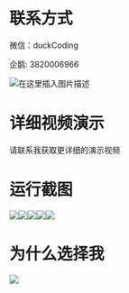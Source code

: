 # 联系方式

微信：duckCoding

企鹅: 3820006966

![在这里插入图片描述](http://upload.cxycsx.vip/91ab4bcb4f2c4c6db86365bb6d6e9c62.jpeg)

# 详细视频演示

请联系我获取更详细的演示视频

# 运行截图

![](http://www.bysj52.com/uploadfile/ueditor/image/202306/%E6%AF%95%E8%AE%BEssm782%E5%9F%BA%E4%BA%8Ebootstrap%E7%9A%84%E8%AF%BE%E7%A8%8B%E8%BE%85%E5%8A%A9%E6%95%99%E5%AD%A6%E7%BD%91%E7%AB%99%E7%9A%84+vue%E6%AF%95%E4%B8%9A%E8%AE%BE%E8%AE%A1/5.png)![](http://www.bysj52.com/uploadfile/ueditor/image/202306/%E6%AF%95%E8%AE%BEssm782%E5%9F%BA%E4%BA%8Ebootstrap%E7%9A%84%E8%AF%BE%E7%A8%8B%E8%BE%85%E5%8A%A9%E6%95%99%E5%AD%A6%E7%BD%91%E7%AB%99%E7%9A%84+vue%E6%AF%95%E4%B8%9A%E8%AE%BE%E8%AE%A1/4.png)![](http://www.bysj52.com/uploadfile/ueditor/image/202306/%E6%AF%95%E8%AE%BEssm782%E5%9F%BA%E4%BA%8Ebootstrap%E7%9A%84%E8%AF%BE%E7%A8%8B%E8%BE%85%E5%8A%A9%E6%95%99%E5%AD%A6%E7%BD%91%E7%AB%99%E7%9A%84+vue%E6%AF%95%E4%B8%9A%E8%AE%BE%E8%AE%A1/1.png)![](http://www.bysj52.com/uploadfile/ueditor/image/202306/%E6%AF%95%E8%AE%BEssm782%E5%9F%BA%E4%BA%8Ebootstrap%E7%9A%84%E8%AF%BE%E7%A8%8B%E8%BE%85%E5%8A%A9%E6%95%99%E5%AD%A6%E7%BD%91%E7%AB%99%E7%9A%84+vue%E6%AF%95%E4%B8%9A%E8%AE%BE%E8%AE%A1/3.png)![](http://www.bysj52.com/uploadfile/ueditor/image/202306/%E6%AF%95%E8%AE%BEssm782%E5%9F%BA%E4%BA%8Ebootstrap%E7%9A%84%E8%AF%BE%E7%A8%8B%E8%BE%85%E5%8A%A9%E6%95%99%E5%AD%A6%E7%BD%91%E7%AB%99%E7%9A%84+vue%E6%AF%95%E4%B8%9A%E8%AE%BE%E8%AE%A1/2.png)

# 为什么选择我

![](http://upload.cxycsx.vip/%E7%A8%8B%E5%BA%8F%E8%AE%BE%E8%AE%A1.png)

